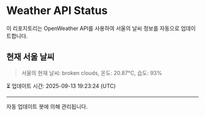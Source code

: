 
# Weather API Status

이 리포지토리는 OpenWeather API를 사용하여 서울의 날씨 정보를 자동으로 업데이트합니다.

## 현재 서울 날씨
> 서울의 현재 날씨: broken clouds, 온도: 20.87°C, 습도: 93%

⏳ 업데이트 시간: 2025-09-13 19:23:24 (UTC)

---
자동 업데이트 봇에 의해 관리됩니다.
